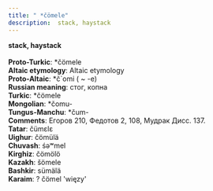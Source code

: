 ```yaml
---
title: " *čömele"
description:  stack, haystack
---
```

<strong> stack, haystack</strong><br><br>
<strong>Proto-Turkic</strong>:  *čömele<br>
<strong>Altaic etymology</strong>:  Altaic etymology<br>
<strong> Proto-Altaic</strong>:  *č`omi ( ~ -e)<br>
<strong>Russian meaning</strong>:  стог, копна<br>
<strong>Turkic</strong>:  *čömele<br>
<strong>Mongolian</strong>:  *čomu-<br>
<strong>Tungus-Manchu</strong>:  *čum-<br>
<strong>Comments</strong>:  Егоров 210, Федотов 2, 108, Мудрак Дисс. 137.<br>
<strong>Tatar</strong>:  čümɛlɛ<br>
<strong>Uighur</strong>:  čömülä<br>
<strong>Chuvash</strong>:  śǝʷmel<br>
<strong>Kirghiz</strong>:  čömölö<br>
<strong>Kazakh</strong>:  šömele<br>
<strong>Bashkir</strong>:  sümälä<br>
<strong>Karaim</strong>:  ? čömel 'więzy'<br>



